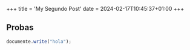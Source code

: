 +++
title = 'My Segundo Post'
date = 2024-02-17T10:45:37+01:00
+++
## Probas


```js
documente.write("hola");
```